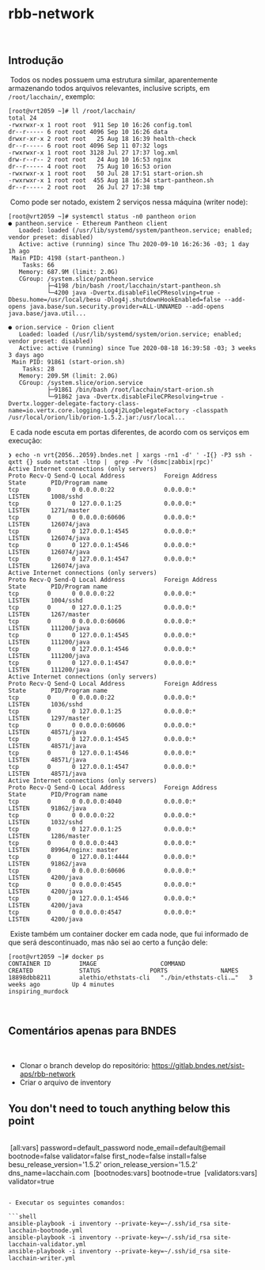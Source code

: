 # rbb-network
​
## Introdução
​
Todos os nodes possuem uma estrutura similar, aparentemente armazenando todos arquivos relevantes, inclusive scripts, em `/root/lacchain/`, exemplo:
​
```shell
[root@vrt2059 ~]# ll /root/lacchain/
total 24
-rwxrwxr-x 1 root root  911 Sep 10 16:26 config.toml
dr--r----- 6 root root 4096 Sep 10 16:26 data
drwxr-xr-x 2 root root   25 Aug 18 16:39 health-check
dr--r----- 6 root root 4096 Sep 11 07:32 logs
-rwxrwxr-x 1 root root 3128 Jul 27 17:37 log.xml
drw-r--r-- 2 root root   24 Aug 10 16:53 nginx
dr--r----- 4 root root   75 Aug 10 16:53 orion
-rwxrwxr-x 1 root root   50 Jul 28 17:51 start-orion.sh
-rwxrwxr-x 1 root root  455 Aug 18 16:34 start-pantheon.sh
dr--r----- 2 root root   26 Jul 27 17:38 tmp
```
​
Como pode ser notado, existem 2 serviços nessa máquina (writer node):
​
```shell
[root@vrt2059 ~]# systemctl status -n0 pantheon orion 
● pantheon.service - Ethereum Pantheon client
   Loaded: loaded (/usr/lib/systemd/system/pantheon.service; enabled; vendor preset: disabled)
   Active: active (running) since Thu 2020-09-10 16:26:36 -03; 1 day 1h ago
 Main PID: 4198 (start-pantheon.)
    Tasks: 66
   Memory: 687.9M (limit: 2.0G)
   CGroup: /system.slice/pantheon.service
           ├─4198 /bin/bash /root/lacchain/start-pantheon.sh
           └─4200 java -Dvertx.disableFileCPResolving=true -Dbesu.home=/usr/local/besu -Dlog4j.shutdownHookEnabled=false --add-opens java.base/sun.security.provider=ALL-UNNAMED --add-opens java.base/java.util...
​
● orion.service - Orion client
   Loaded: loaded (/usr/lib/systemd/system/orion.service; enabled; vendor preset: disabled)
   Active: active (running) since Tue 2020-08-18 16:39:58 -03; 3 weeks 3 days ago
 Main PID: 91861 (start-orion.sh)
    Tasks: 28
   Memory: 209.5M (limit: 2.0G)
   CGroup: /system.slice/orion.service
           ├─91861 /bin/bash /root/lacchain/start-orion.sh
           └─91862 java -Dvertx.disableFileCPResolving=true -Dvertx.logger-delegate-factory-class-name=io.vertx.core.logging.Log4j2LogDelegateFactory -classpath /usr/local/orion/lib/orion-1.5.2.jar:/usr/local...
```
​
E cada node escuta em portas diferentes, de acordo com os serviços em execução:
​
```shell
❯ echo -n vrt{2056..2059}.bndes.net | xargs -rn1 -d' ' -I{} -P3 ssh -qxtt {} sudo netstat -ltnp |  grep -Pv '(dsmc|zabbix|rpc)'
Active Internet connections (only servers)
Proto Recv-Q Send-Q Local Address           Foreign Address         State       PID/Program name    
tcp        0      0 0.0.0.0:22              0.0.0.0:*               LISTEN      1008/sshd           
tcp        0      0 127.0.0.1:25            0.0.0.0:*               LISTEN      1271/master         
tcp        0      0 0.0.0.0:60606           0.0.0.0:*               LISTEN      126074/java         
tcp        0      0 127.0.0.1:4545          0.0.0.0:*               LISTEN      126074/java         
tcp        0      0 127.0.0.1:4546          0.0.0.0:*               LISTEN      126074/java         
tcp        0      0 127.0.0.1:4547          0.0.0.0:*               LISTEN      126074/java         
Active Internet connections (only servers)
Proto Recv-Q Send-Q Local Address           Foreign Address         State       PID/Program name    
tcp        0      0 0.0.0.0:22              0.0.0.0:*               LISTEN      1004/sshd           
tcp        0      0 127.0.0.1:25            0.0.0.0:*               LISTEN      1267/master         
tcp        0      0 0.0.0.0:60606           0.0.0.0:*               LISTEN      111200/java         
tcp        0      0 127.0.0.1:4545          0.0.0.0:*               LISTEN      111200/java         
tcp        0      0 127.0.0.1:4546          0.0.0.0:*               LISTEN      111200/java         
tcp        0      0 127.0.0.1:4547          0.0.0.0:*               LISTEN      111200/java         
Active Internet connections (only servers)
Proto Recv-Q Send-Q Local Address           Foreign Address         State       PID/Program name    
tcp        0      0 0.0.0.0:22              0.0.0.0:*               LISTEN      1036/sshd           
tcp        0      0 127.0.0.1:25            0.0.0.0:*               LISTEN      1297/master         
tcp        0      0 0.0.0.0:60606           0.0.0.0:*               LISTEN      48571/java          
tcp        0      0 127.0.0.1:4545          0.0.0.0:*               LISTEN      48571/java          
tcp        0      0 127.0.0.1:4546          0.0.0.0:*               LISTEN      48571/java          
tcp        0      0 127.0.0.1:4547          0.0.0.0:*               LISTEN      48571/java          
Active Internet connections (only servers)
Proto Recv-Q Send-Q Local Address           Foreign Address         State       PID/Program name    
tcp        0      0 0.0.0.0:4040            0.0.0.0:*               LISTEN      91862/java          
tcp        0      0 0.0.0.0:22              0.0.0.0:*               LISTEN      1032/sshd           
tcp        0      0 127.0.0.1:25            0.0.0.0:*               LISTEN      1286/master         
tcp        0      0 0.0.0.0:443             0.0.0.0:*               LISTEN      89964/nginx: master 
tcp        0      0 127.0.0.1:4444          0.0.0.0:*               LISTEN      91862/java          
tcp        0      0 0.0.0.0:60606           0.0.0.0:*               LISTEN      4200/java           
tcp        0      0 0.0.0.0:4545            0.0.0.0:*               LISTEN      4200/java           
tcp        0      0 127.0.0.1:4546          0.0.0.0:*               LISTEN      4200/java           
tcp        0      0 0.0.0.0:4547            0.0.0.0:*               LISTEN      4200/java           
```
​
Existe também um container docker em cada node, que fui informado de que será descontinuado, mas não sei ao certo a função dele:
​
```shell
[root@vrt2059 ~]# docker ps
CONTAINER ID        IMAGE                  COMMAND                  CREATED             STATUS              PORTS               NAMES
18898dbb8211        alethio/ethstats-cli   "./bin/ethstats-cli.…"   3 weeks ago         Up 4 minutes                            inspiring_murdock
```
​
## Comentários apenas para BNDES
​
- Clonar o branch develop do repositório: https://gitlab.bndes.net/sist-aps/rbb-network
​
- Criar o arquivo de inventory
​
######
## You don't need to touch anything below this point
######
​
[all:vars]
password=default_password
node_email=default@email
bootnode=false
validator=false
first_node=false
install=false
besu_release_version='1.5.2'
orion_release_version='1.5.2'
dns_name=lacchain.com
​
[bootnodes:vars]
bootnode=true
​
[validators:vars]
validator=true
```
​
- Executar os seguintes comandos:
​
```shell
ansible-playbook -i inventory --private-key=~/.ssh/id_rsa site-lacchain-bootnode.yml
ansible-playbook -i inventory --private-key=~/.ssh/id_rsa site-lacchain-validator.yml
ansible-playbook -i inventory --private-key=~/.ssh/id_rsa site-lacchain-writer.yml
```
